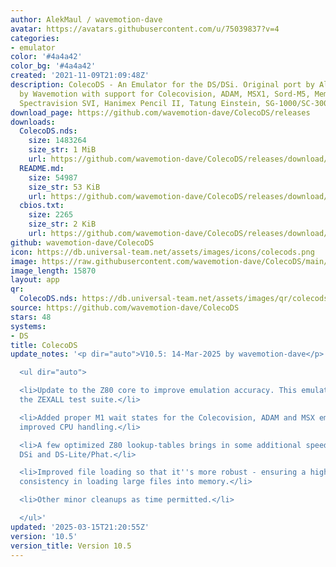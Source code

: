 ```yaml
---
author: AlekMaul / wavemotion-dave
avatar: https://avatars.githubusercontent.com/u/75039837?v=4
categories:
- emulator
color: '#4a4a42'
color_bg: '#4a4a42'
created: '2021-11-09T21:09:48Z'
description: ColecoDS - An Emulator for the DS/DSi. Original port by Alekmaul. Phoenix-Edition
  by Wavemotion with support for Colecovision, ADAM, MSX1, Sord-M5, Memotech MTX,
  Spectravision SVI, Hanimex Pencil II, Tatung Einstein, SG-1000/SC-3000 and the Creativision.
download_page: https://github.com/wavemotion-dave/ColecoDS/releases
downloads:
  ColecoDS.nds:
    size: 1483264
    size_str: 1 MiB
    url: https://github.com/wavemotion-dave/ColecoDS/releases/download/10.5/ColecoDS.nds
  README.md:
    size: 54987
    size_str: 53 KiB
    url: https://github.com/wavemotion-dave/ColecoDS/releases/download/10.5/README.md
  cbios.txt:
    size: 2265
    size_str: 2 KiB
    url: https://github.com/wavemotion-dave/ColecoDS/releases/download/10.5/cbios.txt
github: wavemotion-dave/ColecoDS
icon: https://db.universal-team.net/assets/images/icons/colecods.png
image: https://raw.githubusercontent.com/wavemotion-dave/ColecoDS/main/arm9/gfx_data/pdev_tbg0.png
image_length: 15870
layout: app
qr:
  ColecoDS.nds: https://db.universal-team.net/assets/images/qr/colecods-nds.png
source: https://github.com/wavemotion-dave/ColecoDS
stars: 48
systems:
- DS
title: ColecoDS
update_notes: '<p dir="auto">V10.5: 14-Mar-2025 by wavemotion-dave</p>

  <ul dir="auto">

  <li>Update to the Z80 core to improve emulation accuracy. This emulator now passes
  the ZEXALL test suite.</li>

  <li>Added proper M1 wait states for the Colecovision, ADAM and MSX emulation for
  improved CPU handling.</li>

  <li>A few optimized Z80 lookup-tables brings in some additional speed for both the
  DSi and DS-Lite/Phat.</li>

  <li>Improved file loading so that it''s more robust - ensuring a higher level of
  consistency in loading large files into memory.</li>

  <li>Other minor cleanups as time permitted.</li>

  </ul>'
updated: '2025-03-15T21:20:55Z'
version: '10.5'
version_title: Version 10.5
---
```

